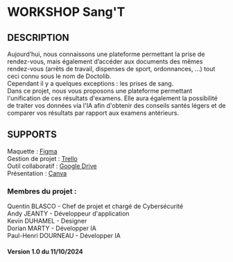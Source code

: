# WORKSHOP Sang'T

## DESCRIPTION
Aujourd’hui, nous connaissons une plateforme permettant la prise de rendez-vous, mais également d’accéder aux documents des mêmes rendez-vous (arrêts de travail, dispenses de sport, ordonnances, …) tout ceci connu sous le nom de Doctolib.<BR/>
Cependant il y a quelques exceptions : les prises de sang.<BR/>
Dans ce projet, nous vous proposons une plateforme permettant l'unification de ces résultats d'examens. Elle aura également la possibilité de traiter vos données via l'IA afin d'obtenir des conseils santés légers et de comparer vos résultats par rapport aux examens antérieurs.

## SUPPORTS
Maquette : <a href="https://www.figma.com/design/30TCbjKa9se5Lcbkm23Mwg/Untitled?node-id=0-1&node-type=canvas&t=fMX9udO3OP6RU41B-0" target="_blank">Figma</a> <BR/>
Gestion de projet : <a href="https://trello.com/b/rKkdUzXn/workshop" target="_blank">Trello</a> <BR/>
Outil collaboratif : <a href="https://drive.google.com/drive/folders/1ios6EhbFSRIgtlFjt3i5VLFRvu4kPNhZ?usp=sharing" target="_blank">Google Drive</a> <BR/>
Présentation : <a href="https://www.canva.com/design/DAGTETb56Lw/Zvr6JwO5GYSVfycV45BXYw/edit?utm_content=DAGTETb56Lw&utm_campaign=designshare&utm_medium=link2&utm_source=sharebutton
" target="_blank">Canva</a>


### Membres du projet :
Quentin BLASCO - Chef de projet et chargé de Cybersécurité<BR/>
Andy JEANTY - Développeur d'application<BR/>
Kevin DUHAMEL - Designer<BR/>
Dorian MARTY - Développer IA<BR/>
Paul-Henri DOURNEAU - Développer IA<BR/>

#### Version 1.0 du 11/10/2024
